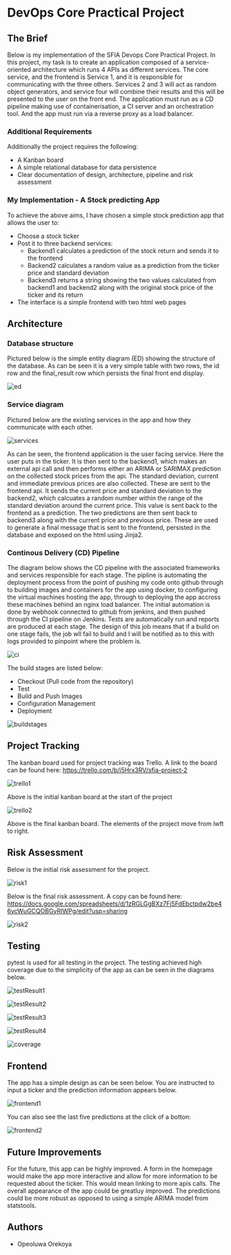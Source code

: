 # DevOps Core Practical Project



## The Brief
Below is my implementation of the SFIA Devops Core Practical Project. In this project, my task is to create an application composed of a service-oriented architecture which runs 4 APIs as different services. The core service, and the frontend is Service 1, and it is responsible for communicating with the three others. Services 2 and 3 will act as random object generators, and service four will combine their results and this will be presented to the user on the front end. The application must run as a CD pipeline making use of containerisation, a CI server and an orchestration tool. And the app must run via a reverse proxy as a load balancer.

### Additional Requirements
Additionally the project requires the following:
* A Kanban board
* A simple relational database for data persistence
* Clear documentation of design, architecture, pipeline and risk assessment


### My Implementation - A Stock predicting App
To achieve the above aims, I have chosen a simple stock prediction app that allows the user to:
* Choose a stock ticker
* Post it to three backend services:
    * Backend1 calculates a prediction of the stock return and sends it to the frontend
    * Backend2 calculates a random value as a prediction from the ticker price and standard deviation
    * Backend3 returns a string showing the two values calculated from backend1 and backend2 along with the original stock price of the ticker and its return
* The interface is a simple frontend with two html web pages

## Architecture
### Database structure
Pictured below is the simple entity diagram (ED) showing the structure of the database.
As can be seen it is a very simple table with two rows, the id row and the final_result row which persists the final front end display.

![ed][ed]

### Service diagram
Pictured below are the existing services in the app and how they communicate with each other.

![services][services]

As can be seen, the frontend application is the user facing service. Here the user puts in the ticker. It is then sent to the backend1, which makes an external api call and then performs either an ARIMA or SARIMAX prediction on the collected stock prices from the api. The standard deviation, current and immediate previous prices are also collected. These are sent to the frontend api. It sends the current price and standard deviation to the backend2, which calcuates a random number within the range of the standard deviation around the current price. This value is sent back to the frontend as a prediction. The two predictions are then sent back to backend3 along with the current price and previous price. These are used to generate a final message that is sent to the frontend, persisted in the database and exposed on the html using Jinja2. 

### Continous Delivery (CD) Pipeline
The diagram below shows the CD pipeline with the associated frameworks and services responsible for each stage. The pipline is automating the deployment process from the point of pushing my code onto github through to building images and containers for the app using docker, to configuring the virtual machines hosting the app, through to deploying the app accross these machines behind an nginx load balancer. The initial automation is done by webhook connected to github from jenkins, and then pushed through the CI pipeline on Jenkins.
Tests are automatically run and reports are produced at each stage. The design of this job means that if a build on one stage fails, the job wll fail to build and I will be notified as to this with logs provided to pinpoint where the problem is.

![ci][ci]

The build stages are listed below:
* Checkout (Pull code from the repository)
* Test
* Build and Push Images
* Configuration Management
* Deployment

![buildstages][buildstages]

## Project Tracking
The kanban board used for project tracking was Trello. A link to the board can be found here: https://trello.com/b/i5Hrx3RV/sfia-project-2

![trello1][trello1]

Above is the initial kanban board at the start of the project

![trello2][trello2]

Above is the final kanban board. The elements of the project move from lwft to right.


## Risk Assessment
Below is the initial risk assessment for the project.


![risk1][risk1]

Below is the final risk assessment. A copy can be found here: https://docs.google.com/spreadsheets/d/1zRGLGgBXz7Fj5FdEbctpdw2be46ycWuGCQOBGyRIWPg/edit?usp=sharing

![risk2][risk2]

## Testing
pytest is used for all testing in the project. The testing achieved high coverage due to the simplicity of the app as can be seen in the diagrams below.

![testResult1][testResult1]

![testResult2][testResult2]

![testResult3][testResult3]

![testResult4][testResult4]


![coverage][coverage]


## Frontend

The app has a simple design as can be seen below. You are instructed to input a ticker and the prediction information appears below.

![frontend1][frontend1]

You can also see the last five predictions at the click of a botton:

![frontend2][frontend2]

## Future Improvements

For the future, this app can be highly improved. A form in the homepage would make the app more interactive and allow for more information to be requested about the ticker. This would mean linking to more apis calls. The overall appearance of the app could be greatluy improved. The predictions could be more robust as opposed to using a simple ARIMA model from statstools.

## Authors
* Opeoluwa Orekoya


[ed]: https://imgur.com/9J7aspH.png
[services]: https://imgur.com/QGzEJ2d.png
[ci]: https://imgur.com/jmBbWLj.jpg
[buildstages]: https://imgur.com/y7ZVbkW.png
[trello1]: https://imgur.com/TKwuhdX.png
[trello2]: https://imgur.com/jNBU1He.png
[risk1]: https://imgur.com/TVPGIXH.png
[risk2]: https://imgur.com/C2DUvj7.png
[testresult1]: https://imgur.com/9b4xkXl.png
[testresult2]: https://imgur.com/gqhzNRz.png
[testresult3]: https://imgur.com/J6r9aFa.png
[testresult4]: https://imgur.com/NbfSt3W.png
[coverage]: https://imgur.com/bmf58DR.png
[frontend1]: https://imgur.com/hj0fArU.png
[frontend2]: https://imgur.com/PkAxZA5.png

